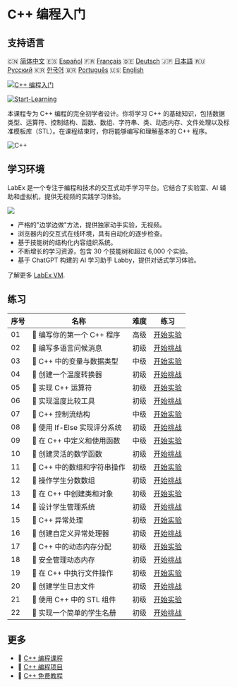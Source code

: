 # C++ 编程入门

## 支持语言

🇨🇳 [简体中文](README_zh.md) 🇪🇸 [Español](README_es.md) 🇫🇷 [Français](README_fr.md) 🇩🇪 [Deutsch](README_de.md) 🇯🇵 [日本語](README_ja.md) 🇷🇺 [Русский](README_ru.md) 🇰🇷 [한국어](README_ko.md) 🇧🇷 [Português](README_pt.md) 🇺🇸 [English](README.md) 

[![C++ 编程入门](https://cover-creator.labex.io/cpp-programming-for-beginners.png?lang=zh)](https://labex.io/zh/courses/cpp-programming-for-beginners)

[![Start-Learning](https://img.shields.io/badge/Start-Learning-whitesmoke?style=for-the-badge)](https://labex.io/zh/courses/cpp-programming-for-beginners)

本课程专为 C++ 编程的完全初学者设计。你将学习 C++ 的基础知识，包括数据类型、运算符、控制结构、函数、数组、字符串、类、动态内存、文件处理以及标准模板库（STL）。在课程结束时，你将能够编写和理解基本的 C++ 程序。

![C++](https://img.shields.io/badge/C++-whitesmoke?style=for-the-badge&logo=c++)


## 学习环境

LabEx 是一个专注于编程和技术的交互式动手学习平台。它结合了实验室、AI 辅助和虚拟机，提供无视频的实践学习体验。

![](https://tutorial-screenshot.getvm.io/images/vm-1725247253.png)

- 严格的"边学边做"方法，提供独家动手实验，无视频。
- 浏览器内的交互式在线环境，具有自动化的逐步检查。
- 基于技能树的结构化内容组织系统。
- 不断增长的学习资源，包含 30 个技能树和超过 6,000 个实验。
- 基于 ChatGPT 构建的 AI 学习助手 Labby，提供对话式学习体验。

了解更多 [LabEx VM](https://support.labex.io/using-labex/virtual-machine).

## 练习

|   序号 | 名称                         | 难度   | 练习                                                                                                                 |
|--------|------------------------------|--------|----------------------------------------------------------------------------------------------------------------------|
|     01 | 📖 编写你的第一个 C++ 程序   | 高级   | <a target='_blank' href='https://labex.io/zh/tutorials/cpp-write-your-first-c-program-446069'>开始实验</a>           |
|     02 | 🎯 编写多语言问候消息        | 初级   | <a target='_blank' href='https://labex.io/zh/tutorials/cpp-craft-multilingual-greeting-messages-446094'>开始挑战</a> |
|     03 | 📖 C++ 中的变量与数据类型    | 中级   | <a target='_blank' href='https://labex.io/zh/tutorials/cpp-variables-and-data-types-in-c-446078'>开始实验</a>        |
|     04 | 🎯 创建一个温度转换器        | 初级   | <a target='_blank' href='https://labex.io/zh/tutorials/c-create-a-temperature-converter-446144'>开始挑战</a>         |
|     05 | 📖 实现 C++ 运算符           | 初级   | <a target='_blank' href='https://labex.io/zh/tutorials/cpp-implement-c-operators-446084'>开始实验</a>                |
|     06 | 🎯 实现温度比较工具          | 初级   | <a target='_blank' href='https://labex.io/zh/tutorials/implement-temperature-comparison-utility-446145'>开始挑战</a> |
|     07 | 📖 C++ 控制流结构            | 中级   | <a target='_blank' href='https://labex.io/zh/tutorials/cpp-control-flow-structures-in-c-446083'>开始实验</a>         |
|     08 | 🎯 使用 If-Else 实现评分系统 | 初级   | <a target='_blank' href='https://labex.io/zh/tutorials/c-implement-grading-system-with-if-else-446149'>开始挑战</a>  |
|     09 | 📖 在 C++ 中定义和使用函数   | 中级   | <a target='_blank' href='https://labex.io/zh/tutorials/cpp-define-and-use-functions-in-c-446080'>开始实验</a>        |
|     10 | 🎯 创建灵活的数学函数        | 初级   | <a target='_blank' href='https://labex.io/zh/tutorials/c-create-flexible-math-functions-446161'>开始挑战</a>         |
|     11 | 📖 C++ 中的数组和字符串操作  | 初级   | <a target='_blank' href='https://labex.io/zh/tutorials/cpp-manipulate-arrays-and-strings-in-c-446085'>开始实验</a>   |
|     12 | 🎯 操作学生分数数组          | 初级   | <a target='_blank' href='https://labex.io/zh/tutorials/c-manipulate-student-scores-array-446194'>开始挑战</a>        |
|     13 | 📖 在 C++ 中创建类和对象     | 初级   | <a target='_blank' href='https://labex.io/zh/tutorials/cpp-create-classes-and-objects-in-c-446079'>开始实验</a>      |
|     14 | 🎯 设计学生管理系统          | 初级   | <a target='_blank' href='https://labex.io/zh/tutorials/cpp-design-a-student-management-system-446288'>开始挑战</a>   |
|     15 | 📖 C++ 异常处理              | 初级   | <a target='_blank' href='https://labex.io/zh/tutorials/cpp-handle-exceptions-in-c-446082'>开始实验</a>               |
|     16 | 🎯 创建自定义异常处理器      | 初级   | <a target='_blank' href='https://labex.io/zh/tutorials/cpp-create-a-custom-exception-handler-446292'>开始挑战</a>    |
|     17 | 📖 C++ 中的动态内存分配      | 初级   | <a target='_blank' href='https://labex.io/zh/tutorials/cpp-dynamic-memory-allocation-in-c-446081'>开始实验</a>       |
|     18 | 🎯 安全管理动态内存          | 初级   | <a target='_blank' href='https://labex.io/zh/tutorials/cpp-manage-dynamic-memory-safely-446299'>开始挑战</a>         |
|     19 | 📖 在 C++ 中执行文件操作     | 初级   | <a target='_blank' href='https://labex.io/zh/tutorials/cpp-perform-file-operations-in-c-446086'>开始实验</a>         |
|     20 | 🎯 创建学生日志文件          | 初级   | <a target='_blank' href='https://labex.io/zh/tutorials/cpp-create-a-student-log-file-446297'>开始挑战</a>            |
|     21 | 📖 使用 C++ 中的 STL 组件    | 初级   | <a target='_blank' href='https://labex.io/zh/tutorials/cpp-use-stl-components-in-c-446087'>开始实验</a>              |
|     22 | 🎯 实现一个简单的学生名册    | 初级   | <a target='_blank' href='https://labex.io/zh/tutorials/cpp-implement-a-simple-student-roster-446298'>开始挑战</a>    |

## 更多

- 🔗 [C++ 编程课程](https://github.com/labex-labs/awesome-programming-courses)
- 🔗 [C++ 编程项目](https://github.com/labex-labs/awesome-programming-projects)
- 🔗 [C++ 免费教程](https://github.com/labex-labs/cpp-free-tutorials)

